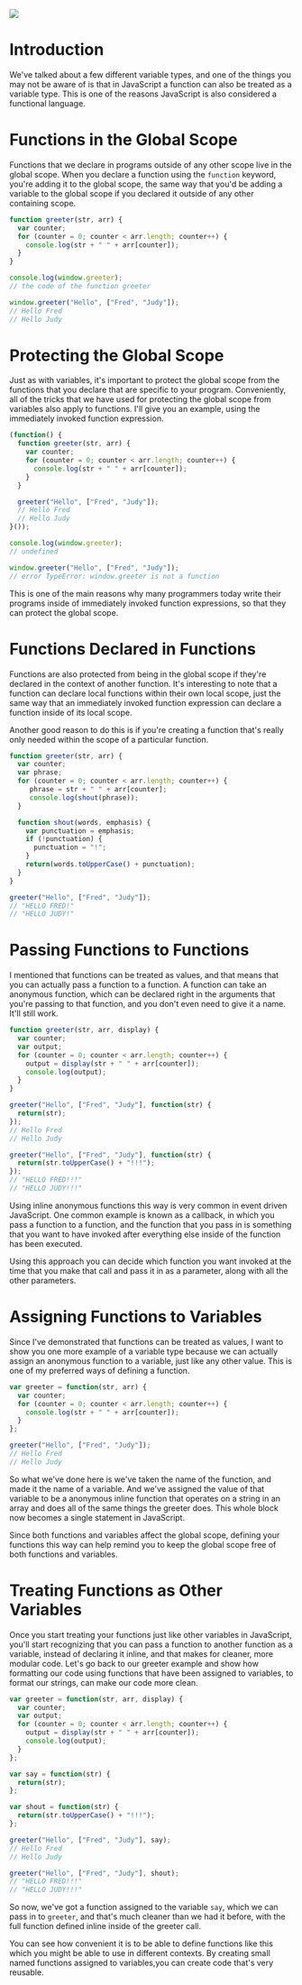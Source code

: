 ![](headings/introjs5.4.jpg)

# Introduction

We've talked about a few different variable types, and one of the things you may not be aware of is that in JavaScript a function can also be treated as a variable type. This is one of the reasons JavaScript is also considered a functional language.

# Functions in the Global Scope

Functions that we declare in programs outside of any other scope live in the global scope. When you declare a function using the `function` keyword, you're adding it to the global scope, the same way that you'd be adding a variable to the global scope if you declared it outside of any other containing scope.

```js
function greeter(str, arr) {
  var counter;
  for (counter = 0; counter < arr.length; counter++) {
    console.log(str + " " + arr[counter]);
  }
}

console.log(window.greeter);
// the code of the function greeter

window.greeter("Hello", ["Fred", "Judy"]);
// Hello Fred
// Hello Judy
```

# Protecting the Global Scope

Just as with variables, it's important to protect the global scope from the functions that you declare that are specific to your program. Conveniently, all of the tricks that we have used for protecting the global scope from variables also apply to functions. I'll give you an example, using the immediately invoked function expression.

```js
(function() {
  function greeter(str, arr) {
    var counter;
    for (counter = 0; counter < arr.length; counter++) {
      console.log(str + " " + arr[counter]);
    }
  }

  greeter("Hello", ["Fred", "Judy"]);
  // Hello Fred
  // Hello Judy
}());

console.log(window.greeter);
// undefined

window.greeter("Hello", ["Fred", "Judy"]);
// error TypeError: window.greeter is not a function
```

This is one of the main reasons why many programmers today write their programs inside of immediately invoked function expressions, so that they can protect the global scope.

# Functions Declared in Functions

Functions are also protected from being in the global scope if they're declared in the context of another function. It's interesting to note that a function can declare local functions within their own local scope, just the same way that an immediately invoked function expression can declare a function inside of its local scope.

Another good reason to do this is if you're creating a function that's really only needed within the scope of a particular function.

```js
function greeter(str, arr) {
  var counter;
  var phrase;
  for (counter = 0; counter < arr.length; counter++) {
     phrase = str + " " + arr[counter];
     console.log(shout(phrase));
  }

  function shout(words, emphasis) {
    var punctuation = emphasis;
    if (!punctuation) {
      punctuation = "!";
    }
    return(words.toUpperCase() + punctuation);
  }
}

greeter("Hello", ["Fred", "Judy"]);
// "HELLO FRED!"
// "HELLO JUDY!"
```

# Passing Functions to Functions

I mentioned that functions can be treated as values, and that means that you can actually pass a function to a function. A function can take an anonymous function, which can be declared right in the arguments that you're passing to that function, and you don't even need to give it a name. It'll still work.

```js
function greeter(str, arr, display) {
  var counter;
  var output;
  for (counter = 0; counter < arr.length; counter++) {
    output = display(str + " " + arr[counter]);
    console.log(output);
  }
}

greeter("Hello", ["Fred", "Judy"], function(str) {
  return(str);
});
// Hello Fred
// Hello Judy

greeter("Hello", ["Fred", "Judy"], function(str) {
  return(str.toUpperCase() + "!!!");
});
// "HELLO FRED!!!"
// "HELLO JUDY!!!"
```

Using inline anonymous functions this way is very common in event driven JavaScript. One common example is known as a callback, in which you pass a function to a function, and the function that you pass in is something that you want to have invoked after everything else inside of the function has been executed.

Using this approach you can decide which function you want invoked at the time that you make that call and pass it in as a parameter, along with all the other parameters.

# Assigning Functions to Variables

Since I've demonstrated that functions can be treated as values, I want to show you one more example of a variable type because we can actually assign an anonymous function to a variable, just like any other value. This is one of my preferred ways of defining a function.

```js
var greeter = function(str, arr) {
  var counter;
  for (counter = 0; counter < arr.length; counter++) {
    console.log(str + " " + arr[counter]);
  }
};

greeter("Hello", ["Fred", "Judy"]);
// Hello Fred
// Hello Judy
```

So what we've done here is we've taken the name of the function, and made it the name of a variable. And we've assigned the value of that variable to be a anonymous inline function that operates on a string in an array and does all of the same things the greeter does. This whole block now becomes a single statement in JavaScript.

Since both functions and variables affect the global scope, defining your functions this way can help remind you to keep the global scope free of both functions and variables.

# Treating Functions as Other Variables

Once you start treating your functions just like other variables in JavaScript, you'll start recognizing that you can pass a function to another function as a variable, instead of declaring it inline, and that makes for cleaner, more modular code. Let's go back to our greeter example and show how formatting our code using functions that have been assigned to variables, to format our strings, can make our code more clean.

```js
var greeter = function(str, arr, display) {
  var counter;
  var output;
  for (counter = 0; counter < arr.length; counter++) {
    output = display(str + " " + arr[counter]);
    console.log(output);
  }
};

var say = function(str) {
  return(str);
};

var shout = function(str) {
  return(str.toUpperCase() + "!!!");
};

greeter("Hello", ["Fred", "Judy"], say);
// Hello Fred
// Hello Judy

greeter("Hello", ["Fred", "Judy"], shout);
// "HELLO FRED!!!"
// "HELLO JUDY!!!"
```

So now, we've got a function assigned to the variable `say`, which we can pass in to `greeter`, and that's much cleaner than we had it before, with the full function defined inline inside of the greeter call.

You can see how convenient it is to be able to define functions like this which you might be able to use in different contexts. By creating small named functions assigned to variables,you can create code that's very reusable.